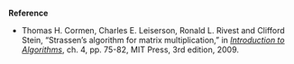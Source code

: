 **Reference**

- Thomas H. Cormen, Charles E. Leiserson, Ronald L. Rivest and Clifford Stein, “Strassen’s algorithm for matrix multiplication,” in *[Introduction to Algorithms](http://www.amazon.com/Introduction-Algorithms-3rd-Edition-Press/dp/0262033844)*, ch. 4, pp. 75-82, MIT Press, 3rd edition, 2009.
